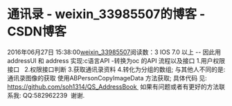 # 通讯录 - weixin_33985507的博客 - CSDN博客
2016年06月27日 15:38:00[weixin_33985507](https://me.csdn.net/weixin_33985507)阅读数：3
IOS 7.0 以上 -- 因此用addressUI 和 address
实现:c语言API -转换为oc 的API
流程以及接口
1.用户权限接口  
2.权限接口判断
3.获取通讯录资料
4.转化为分组的数组;
与其他人不同的是:
通讯录图像的获取 使用ABPersonCopyImageData 方法获取;
具体代码 见: https://github.com/soh1314/QS_AddressBook 
如果有问题或者有更好的方法联系我: QQ:582962239  谢谢.
